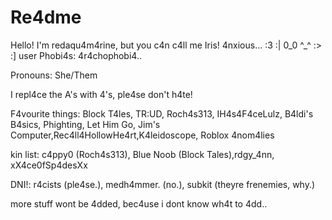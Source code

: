 # Re4dme
Hello! I'm redaqu4m4rine, but you c4n c4ll me Iris!
4nxious...
:3 :| 0_0 ^_^ :> :] user
Phobi4s: 4r4chophobi4..

Pronouns: She/Them

I repl4ce the A's with 4's, ple4se don't h4te!


F4vourite things: Block T4les, TR:UD, Roch4s313, IH4s4F4ceLulz, B4ldi's B4sics, Phighting, Let Him Go, Jim's Computer,Rec4ll4HollowHe4rt,K4leidoscope, Roblox 4nom4lies 

kin list:
c4ppy0 (Roch4s313), Blue Noob (Block Tales),rdgy_4nn, xX4ce0fSp4desXx 

DNI!: r4cists (ple4se.), medh4mmer. (no.), subkit (theyre frenemies, why.)


more stuff wont be 4dded, bec4use i dont know wh4t to 4dd..
